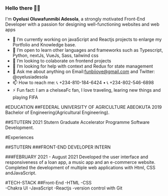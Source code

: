 ### Hello there 👋🏾 


I'm **Oyelusi Oluwafunmibi Adesola**, a strongly motivated Front-End Developer with a passion for designing well-functioning websites and web apps


- 🔭 I’m currently working on javaScript and Reactjs projects to enlarge my Portfolio and Knowledge base.
- 🌱 I’m open to learn other languages and frameworks such as Typescript, Python, nextJs, VueJs, Sass, tailwind css
- 👯 I’m looking to colaborate on frontend projects
- 🤔 I’m looking for help with context and Redux for state management
- 💬 Ask me about anything on Email:funbiioye@gmail.com and Twitter: @oyelusiadesola
- 📫 How to reach me: 📞 +234-810-184-6424 • 📞 +234-802-546-6898
- ⚡ Fun fact: I am a chelseaFc fan, I love traveling, learing new things and playing FIFA

  
#EDUCATION
##FEDERAL UNIVERSITY OF AGRICULTURE ABEOKUTA 2019
Bachelor of Engineering(Agricultural Engineering).

##STUTERN 2021
Stutern Graduate Accelerator Programme Software Development.

#Experiences

##STUTERN
###FRONT-END DEVELOPER INTERN

###FEBRUARY 2021 - August 2021
Developed the user interface and responsiveness of a loan app, a music app and an e-commerce website.
Completed the development of multiple web applications with Html, CSS andJavaScript.


#TECH-STACK
##Front-End
-HTML
-CSS	
-Chakra UI
-JavaScript
-Reactjs
-version control with Git
